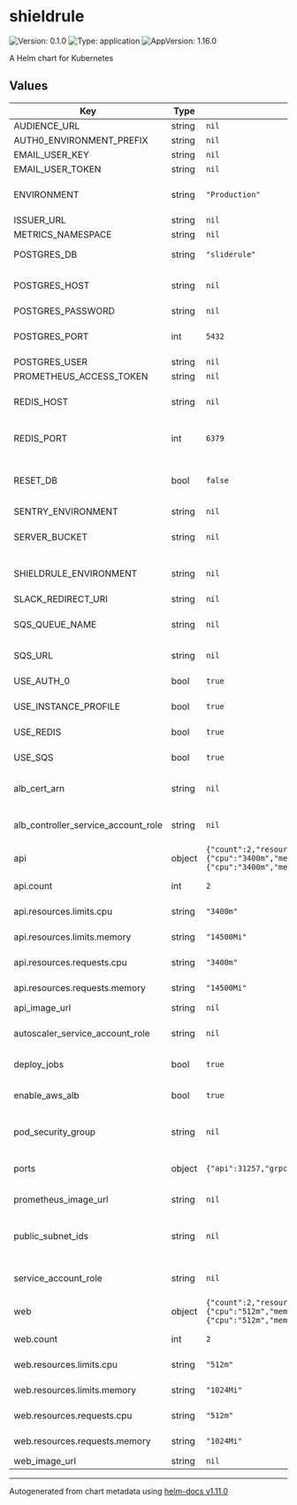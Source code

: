 # shieldrule

![Version: 0.1.0](https://img.shields.io/badge/Version-0.1.0-informational?style=flat-square) ![Type: application](https://img.shields.io/badge/Type-application-informational?style=flat-square) ![AppVersion: 1.16.0](https://img.shields.io/badge/AppVersion-1.16.0-informational?style=flat-square)

A Helm chart for Kubernetes

## Values

| Key | Type | Default | Description |
|-----|------|---------|-------------|
| AUDIENCE_URL | string | `nil` | Get from us |
| AUTH0_ENVIRONMENT_PREFIX | string | `nil` | Get from us |
| EMAIL_USER_KEY | string | `nil` | Get from us |
| EMAIL_USER_TOKEN | string | `nil` | Get from us |
| ENVIRONMENT | string | `"Production"` | Should be production, for app purposes |
| ISSUER_URL | string | `nil` | Get from us |
| METRICS_NAMESPACE | string | `nil` | Get from us |
| POSTGRES_DB | string | `"sliderule"` | Name of postgresql DB to use |
| POSTGRES_HOST | string | `nil` | POSTGRES_HOST from the Terraform stack |
| POSTGRES_PASSWORD | string | `nil` | DB password |
| POSTGRES_PORT | int | `5432` | POSTGRES_PORT from the Terraform stack |
| POSTGRES_USER | string | `nil` | DB user |
| PROMETHEUS_ACCESS_TOKEN | string | `nil` | Get from us |
| REDIS_HOST | string | `nil` | REDIS_HOST address from the Terraform stack |
| REDIS_PORT | int | `6379` | REDIS_PORT address from the Terraform stack |
| RESET_DB | bool | `false` | If true, will reset and run migrations against a DB initially |
| SENTRY_ENVIRONMENT | string | `nil` | Get from us |
| SERVER_BUCKET | string | `nil` | SERVER_BUCKET from the Terraform stack |
| SHIELDRULE_ENVIRONMENT | string | `nil` | ENVIRONMENT from the Terraform stack |
| SLACK_REDIRECT_URI | string | `nil` | Get from us |
| SQS_QUEUE_NAME | string | `nil` | SQS_QUEUE_NAME from the Terraform stack |
| SQS_URL | string | `nil` | SQS_URL url from the Terraform stack |
| USE_AUTH_0 | bool | `true` | Whether to use Auth0 |
| USE_INSTANCE_PROFILE | bool | `true` | Whether to use instance profile |
| USE_REDIS | bool | `true` | Whether to use Redis |
| USE_SQS | bool | `true` | Whether to use SQS |
| alb_cert_arn | string | `nil` | ACM certificate to pass to the optional ALB |
| alb_controller_service_account_role | string | `nil` | ARN of the IAM role to pass for the ALB controller |
| api | object | `{"count":2,"resources":{"limits":{"cpu":"3400m","memory":"14500Mi"},"requests":{"cpu":"3400m","memory":"14500Mi"}}}` | default resources for the API service |
| api.count | int | `2` | number of API pods to deploy |
| api.resources.limits.cpu | string | `"3400m"` | cpu limit for each API pod |
| api.resources.limits.memory | string | `"14500Mi"` | memory limit for each API pod |
| api.resources.requests.cpu | string | `"3400m"` | cpu request for each API pod |
| api.resources.requests.memory | string | `"14500Mi"` | memory request for each API pod |
| api_image_url | string | `nil` | URL of api image |
| autoscaler_service_account_role | string | `nil` | AWS IAM Role for the node group autoscaler service |
| deploy_jobs | bool | `true` | if true, will deploy the jobs service |
| enable_aws_alb | bool | `true` | if true, will attempt to launch a load balancer |
| pod_security_group | string | `nil` | AWS security group for Sliderule application pods |
| ports | object | `{"api":31257,"grpc":31258,"jobs":31259,"web":31255}` | port to expose NodePort services on |
| prometheus_image_url | string | `nil` | URL of prometheus image |
| public_subnet_ids | string | `nil` | Subnets where the optional Application Load Balancer is deployed |
| service_account_role | string | `nil` | ARN of the task role to pass to the service account |
| web | object | `{"count":2,"resources":{"limits":{"cpu":"512m","memory":"1024Mi"},"requests":{"cpu":"512m","memory":"1024Mi"}}}` | default resources for the web service |
| web.count | int | `2` | number of web pods to deploy |
| web.resources.limits.cpu | string | `"512m"` | cpu limit for each web pod |
| web.resources.limits.memory | string | `"1024Mi"` | memory limit for each web pod |
| web.resources.requests.cpu | string | `"512m"` | cpu request for each web pod |
| web.resources.requests.memory | string | `"1024Mi"` | memory request for each web pod |
| web_image_url | string | `nil` | URL of web image |

----------------------------------------------
Autogenerated from chart metadata using [helm-docs v1.11.0](https://github.com/norwoodj/helm-docs/releases/v1.11.0)
